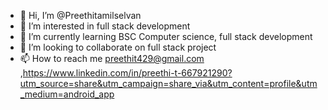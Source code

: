 - 👋 Hi, I’m @Preethitamilselvan
- 👀 I’m interested in full stack development 
- 🌱 I’m currently learning BSC Computer science, full stack development 
- 💞️ I’m looking to collaborate on full stack  project 
- 📫 How to reach me preethit429@gmail.com ,https://www.linkedin.com/in/preethi-t-667921290?utm_source=share&utm_campaign=share_via&utm_content=profile&utm_medium=android_app
  


<!---
Preethitamilselvan/Preethitamilselvan is a ✨ special ✨ repository because its `README.md` (this file) appears on your GitHub profile.
You can click the Preview link to take a look at your changes.
--->
